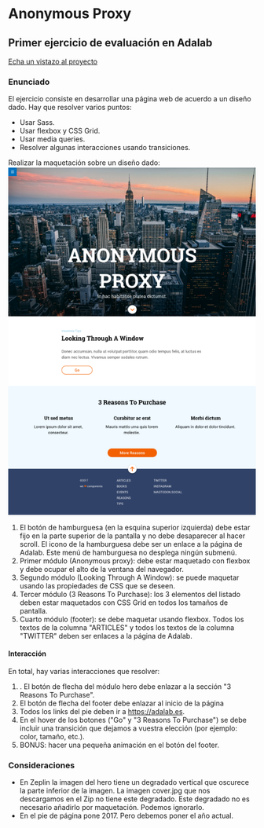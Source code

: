 # Anonymous Proxy

## Primer ejercicio de evaluación en Adalab

[Echa un vistazo al proyecto](https://begodpo.github.io/anonymous-proxy/)

### Enunciado

El ejercicio consiste en desarrollar una página web de acuerdo a un diseño dado. Hay que resolver varios
puntos:

- Usar Sass.
- Usar flexbox y CSS Grid.
- Usar media queries.
- Resolver algunas interacciones usando transiciones.

Realizar la maquetación sobre un diseño dado:
![Anoymous Proxy image](src/images/anonymous.png)

1. El botón de hamburguesa (en la esquina superior izquierda) debe estar fijo en la parte superior de la
   pantalla y no debe desaparecer al hacer scroll. El icono de la hamburguesa debe ser un enlace a la
   página de Adalab. Este menú de hamburguesa no desplega ningún submenú.
2. Primer módulo (Anonymous proxy): debe estar maquetado con flexbox y debe ocupar el alto de la
   ventana del navegador.
3. Segundo módulo (Looking Through A Window): se puede maquetar usando las propiedades de CSS
   que se deseen.
4. Tercer módulo (3 Reasons To Purchase): los 3 elementos del listado deben estar maquetados con
   CSS Grid en todos los tamaños de pantalla.
5. Cuarto módulo (footer): se debe maquetar usando flexbox. Todos los textos de la columna
   "ARTICLES" y todos los textos de la columna "TWITTER" deben ser enlaces a la página de Adalab.

#### Interacción

En total, hay varias interacciones que resolver:

1. . El botón de flecha del módulo hero debe enlazar a la sección "3 Reasons To Purchase".
2. El botón de flecha del footer debe enlazar al inicio de la página
3. Todos los links del pie deben ir a https://adalab.es.
4. En el hover de los botones ("Go" y "3 Reasons To Purchase") se debe incluir una transición que
   dejamos a vuestra elección (por ejemplo: color, tamaño, etc.).
5. BONUS: hacer una pequeña animación en el botón del footer.

### Consideraciones

- En Zeplin la imagen del hero tiene un degradado vertical que oscurece la parte inferior de la imagen.
  La imagen cover.jpg que nos descargamos en el Zip no tiene este degradado.
  Este degradado no es necesario añadirlo por maquetación. Podemos ignorarlo.
- En el pie de página pone 2017. Pero debemos poner el año actual.

